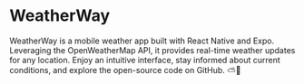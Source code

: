 # WeatherWay
WeatherWay is a mobile weather app built with React Native and Expo. Leveraging the OpenWeatherMap API, it provides real-time weather updates for any location. Enjoy an intuitive interface, stay informed about current conditions, and explore the open-source code on GitHub. ⛅️📱
